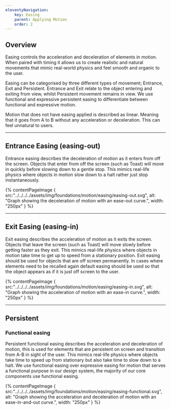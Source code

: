 ```yaml
---
eleventyNavigation:
    key: Easing
    parent: Applying Motion
    order: 2
---
```

## Overview

Easing controls the acceleration and deceleration of elements in motion. When paired with timing it allows us to create realistic and natural movements that mimic real-world physics and feel smooth and organic to the user.

Easing can be categorised by three different types of movement; Entrance, Exit and Persistent. Entrance and Exit relate to the object entering and exiting from view, whilst Persistent movement remains in view. We use functional and expressive persistent easing to differentiate between functional and expressive motion.

Motion that does not have easing applied is described as linear. Meaning that it goes from A to B without any acceleration or deceleration. This can feel unnatural to users.

---

## Entrance Easing (easing-out)

Entrance easing describes the deceleration of motion as it enters from off the screen. Objects that enter from off the screen (such as Toast) will move in quickly before slowing down to a gentle stop. This mimics real-life physics where objects in motion slow down to a halt rather just stop instantaneously.

{% contentPageImage {
src:"../../../../assets/img/foundations/motion/easing/easing-out.svg",
alt: "Graph showing the deceleration of motion with an ease-out curve.",
width: "250px"
} %}

---

## Exit Easing (easing-in)

Exit easing describes the acceleration of motion as it exits the screen. Objects that leave the screen (such as Toast) will move slowly before getting faster as they exit. This mimics real-life physics where objects in motion take time to get up to speed from a stationary position. Exit easing should be used for objects that are off screen permanently. In cases where elements need to be recalled again default easing should be used so that the object appears as if it is just off screen to the user.

{% contentPageImage {
src:"../../../../assets/img/foundations/motion/easing/easing-in.svg",
alt: "Graph showing the acceleration of motion with an ease-in curve.",
width: "250px"
} %}

---

## Persistent

### Functional easing

Persistent functional easing describes the acceleration and deceleration of motion, this is used for elements that are persistent on screen and transition from A-B in sight of the user. This mimics real-life physics where objects take time to speed up from stationary but also take time to slow down to a halt. We use functional easing over expressive easing for motion that serves a functional purpose in our design system, the majority of our core components use functional easing.

{% contentPageImage {
src:"../../../../assets/img/foundations/motion/easing/easing-functional.svg",
alt: "Graph showing the acceleration and deceleration of motion with an ease-in-and-out curve.",
width: "250px"
} %}

